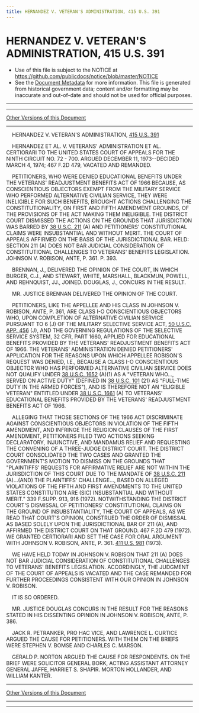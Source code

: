 ```yaml
---
title: HERNANDEZ V. VETERAN'S ADMINISTRATION, 415 U.S. 391
---
```


# HERNANDEZ V. VETERAN'S ADMINISTRATION, 415 U.S. 391

* Use of this file is subject to the NOTICE at https://github.com/publicdocs/notice/blob/master/NOTICE
* See the [Document Metadata](../../../index.md) for more information.
  This file is generated from historical government data; content and/or formatting may be inaccurate and out-of-date and should not be used for official purposes.

----------
----------

[Other Versions of this Document](https://publicdocs.github.io/go/links?ns=uslm-x&ref=%2Fus%2Fcourts%2Fscotus%2FusReporter%2F415%2F391)

----------

    HERNANDEZ V. VETERAN'S ADMINISTRATION, [415 U.S. 391][/us/courts/scotus/usReporter/415/391]

    HERNANDEZ ET AL. V. VETERANS' ADMINISTRATION ET AL. CERTIORARI TO THE UNITED STATES COURT OF APPEALS FOR THE NINTH CIRCUIT NO. 72 - 700.  ARGUED DECEMBER 11, 1973--DECIDED MARCH 4, 1974; 467 F.2D 479, VACATED AND REMANDED.

    PETITIONERS, WHO WERE DENIED EDUCATIONAL BENEFITS UNDER THE VETERANS'  READJUSTMENT BENEFITS ACT OF 1966 BECAUSE, AS CONSCIENTIOUS OBJECTORS EXEMPT FROM THE MILITARY SERVICE WHO PERFORMED ALTERNATIVE CIVILIAN SERVICE, THEY WERE INELIGIBLE FOR SUCH BENEFITS, BROUGHT ACTIONS CHALLENGING THE CONSTITUTIONALITY, ON FIRST AND FIFTH AMENDMENT GROUNDS, OF THE PROVISIONS OF THE ACT MAKING THEM INELIGIBLE.  THE DISTRICT COURT DISMISSED THE ACTIONS ON THE GROUNDS THAT JURISDICTION WAS BARRED BY [38 U.S.C. 211][/us/usc/t38/s211] (A) AND PETITIONERS' CONSTITUTIONAL CLAIMS WERE INSUBSTANTIAL AND WITHOUT MERIT.  THE COURT OF APPEALS AFFIRMED ON THE BASIS OF THE JURISDICTIONAL BAR.  HELD:  SECTION 211 (A) DOES NOT BAR JUDICIAL CONSIDERATION OF CONSTITUTIONAL CHALLENGES TO VETERANS' BENEFITS LEGISLATION.  JOHNSON V. ROBISON, ANTE, P. 361.  P. 393.

    BRENNAN, J., DELIVERED THE OPINION OF THE COURT, IN WHICH BURGER, C.J., AND STEWART, WHITE, MARSHALL, BLACKMUN, POWELL, AND REHNQUIST, JJ., JOINED.  DOUGLAS, J., CONCURS IN THE RESULT.

    MR. JUSTICE BRENNAN DELIVERED THE OPINION OF THE COURT.

    PETITIONERS, LIKE THE APPELLEE AND HIS CLASS IN JOHNSON V. ROBISON, ANTE, P. 361, ARE CLASS I-O CONSCIENTIOUS OBJECTORS WHO, UPON COMPLETION OF ALTERNATIVE CIVILIAN SERVICE PURSUANT TO 6 (J) OF THE MILITARY SELECTIVE SERVICE ACT, [50 U.S.C. APP. 456][/us/usc/t50a/s456] (J), AND THE GOVERNING REGULATIONS OF THE SELECTIVE SERVICE SYSTEM, 32 CFR, PART 1660, APPLIED FOR EDUCATIONAL BENEFITS PROVIDED BY THE VETERANS' READJUSTMENT BENEFITS ACT OF 1966.  THE VETERANS' ADMINISTRATION DENIED PETITIONERS' APPLICATION FOR THE REASONS UPON WHICH APPELLEE ROBISON'S REQUEST WAS DENIED, I.E., BECAUSE A CLASS I-O CONSCIENTIOUS OBJECTOR WHO HAS PERFORMED ALTERNATIVE CIVILIAN SERVICE DOES NOT QUALIFY UNDER [38 U.S.C. 1652][/us/usc/t38/s1652] (A)(1) AS A "VETERAN WHO..., SERVED ON ACTIVE DUTY" (DEFINED IN [38 U.S.C. 101][/us/usc/t38/s101] (21) AS "FULL-TIME DUTY IN THE ARMED FORCES"), AND IS THEREFORE NOT AN "ELIGIBLE VETERAN" ENTITLED UNDER [38 U.S.C. 1661][/us/usc/t38/s1661] (A) TO VETERANS' EDUCATIONAL BENEFITS PROVIDED BY THE VETERANS' READJUSTMENT BENEFITS ACT OF 1966.

    ALLEGING THAT THOSE SECTIONS OF THE 1966 ACT DISCRIMINATE AGAINST CONSCIENTIOUS OBJECTORS IN VIOLATION OF THE FIFTH AMENDMENT, AND INFRINGE THE RELIGION CLAUSES OF THE FIRST AMENDMENT, PETITIONERS FILED TWO ACTIONS SEEKING DECLARATORY, INJUNCTIVE, AND MANDAMUS RELIEF AND REQUESTING THE CONVENING OF A THREE-JUDGE DISTRICT COURT.  THE DISTRICT COURT CONSOLIDATED THE TWO CASES AND GRANTED THE GOVERNMENT'S MOTION TO DISMISS ON THE GROUNDS THAT "PLAINTIFFS' REQUESTS FOR AFFIRMATIVE RELIEF ARE NOT WITHIN THE JURISDICTION OF THIS COURT DUE TO THE MANDATE OF [38 U.S.C. 211][/us/usc/t38/s211] (A)...(AND) THE PLAINTIFFS' CHALLENGE..., BASED ON ALLEGED VIOLATIONS OF THE FIFTH AND FIRST AMENDMENTS TO THE UNITED STATES CONSTITUTION ARE (SIC) INSUBSTANTIAL AND WITHOUT MERIT."  339 F.SUPP.  913, 916 (1972).  NOTWITHSTANDING THE DISTRICT COURT'S DISMISSAL OF PETITIONERS' CONSTITUTIONAL CLAIMS ON THE GROUND OF INSUBSTANTIALITY, THE COURT OF APPEALS, AS WE READ THAT COURT'S OPINION, CONSTRUED THE ORDER OF DISMISSAL AS BASED SOLELY UPON THE JURISDICTIONAL BAR OF 211 (A), AND AFFIRMED THE DISTRICT COURT ON THAT GROUND.  467 F.2D 479 (1972).  WE GRANTED CERTIORARI AND SET THE CASE FOR ORAL ARGUMENT WITH JOHNSON V. ROBISON, ANTE, P. 361.  [411 U.S. 981][/us/courts/scotus/usReporter/411/981] (1973).

    WE HAVE HELD TODAY IN JOHNSON V. ROBISON THAT 211 (A) DOES NOT BAR JUDICIAL CONSIDERATION OF CONSTITUTIONAL CHALLENGES TO VETERANS' BENEFITS LEGISLATION.  ACCORDINGLY, THE JUDGMENT OF THE COURT OF APPEALS IS VACATED AND THE CASE REMANDED FOR FURTHER PROCEEDINGS CONSISTENT WITH OUR OPINION IN JOHNSON V. ROBISON.

    IT IS SO ORDERED.

    MR. JUSTICE DOUGLAS CONCURS IN THE RESULT FOR THE REASONS STATED IN HIS DISSENTING OPINION IN JOHNSON V. ROBISON, ANTE, P. 386.

    JACK R. PETRANKER, PRO HAC VICE, AND LAWRENCE L. CURTICE ARGUED THE CAUSE FOR PETITIONERS.  WITH THEM ON THE BRIEFS WERE STEPHEN V. BOMSE AND CHARLES C. MARSON.

    GERALD P. NORTON ARGUED THE CAUSE FOR RESPONDENTS.  ON THE BRIEF WERE SOLICITOR GENERAL BORK, ACTING ASSISTANT ATTORNEY GENERAL JAFFE, HARRIET S. SHAPIR.  MORTON HOLLANDER, AND WILLIAM KANTER.

----------

[Other Versions of this Document](https://publicdocs.github.io/go/links?ns=uslm-x&ref=%2Fus%2Fcourts%2Fscotus%2FusReporter%2F415%2F391)

----------
----------

[/us/courts/scotus/usReporter/415/391]: https://publicdocs.github.io/go/links?ns=uslm-x&ref=%2Fus%2Fcourts%2Fscotus%2FusReporter%2F415%2F391
[/us/usc/t38/s211]: https://publicdocs.github.io/go/links?ns=uslm&ref=%2Fus%2Fusc%2Ft38%2Fs211
[/us/usc/t50a/s456]: https://publicdocs.github.io/go/links?ns=uslm&ref=%2Fus%2Fusc%2Ft50a%2Fs456
[/us/usc/t38/s1652]: https://publicdocs.github.io/go/links?ns=uslm&ref=%2Fus%2Fusc%2Ft38%2Fs1652
[/us/usc/t38/s101]: https://publicdocs.github.io/go/links?ns=uslm&ref=%2Fus%2Fusc%2Ft38%2Fs101
[/us/usc/t38/s1661]: https://publicdocs.github.io/go/links?ns=uslm&ref=%2Fus%2Fusc%2Ft38%2Fs1661
[/us/usc/t38/s211]: https://publicdocs.github.io/go/links?ns=uslm&ref=%2Fus%2Fusc%2Ft38%2Fs211
[/us/courts/scotus/usReporter/411/981]: https://publicdocs.github.io/go/links?ns=uslm-x&ref=%2Fus%2Fcourts%2Fscotus%2FusReporter%2F411%2F981


